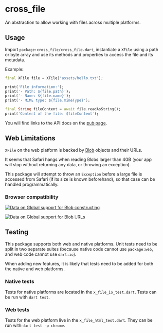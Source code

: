 # cross_file

An abstraction to allow working with files across multiple platforms.

## Usage

Import `package:cross_file/cross_file.dart`, instantiate a `XFile`
using a path or byte array and use its methods and properties to
access the file and its metadata.

Example:

<?code-excerpt "example/lib/readme_excerpts.dart (Instantiate)"?>
```dart
final XFile file = XFile('assets/hello.txt');

print('File information:');
print('- Path: ${file.path}');
print('- Name: ${file.name}');
print('- MIME type: ${file.mimeType}');

final String fileContent = await file.readAsString();
print('Content of the file: $fileContent');
```

You will find links to the API docs on the [pub page](https://pub.dev/packages/cross_file).

## Web Limitations

`XFile` on the web platform is backed by [Blob](https://api.dart.dev/be/180361/dart-html/Blob-class.html)
objects and their URLs.

It seems that Safari hangs when reading Blobs larger than 4GB (your app will stop
without returning any data, or throwing an exception).

This package will attempt to throw an `Exception` before a large file is accessed
from Safari (if its size is known beforehand), so that case can be handled
programmatically.

### Browser compatibility

[![Data on Global support for Blob constructing](https://caniuse.bitsofco.de/image/blobbuilder.png)](https://caniuse.com/blobbuilder)

[![Data on Global support for Blob URLs](https://caniuse.bitsofco.de/image/bloburls.png)](https://caniuse.com/bloburls)

## Testing

This package supports both web and native platforms. Unit tests need to be split
in two separate suites (because native code cannot use `package:web`, and web code
cannot use `dart:io`).

When adding new features, it is likely that tests need to be added for both the
native and web platforms.

### Native tests

Tests for native platforms are located in the `x_file_io_test.dart`. Tests can
be run  with `dart test`.

### Web tests

Tests for the web platform live in the `x_file_html_test.dart`. They can be run
with `dart test -p chrome`.

